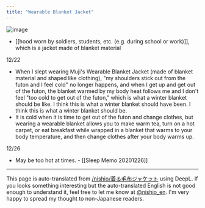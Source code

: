 ```yaml
---
title: "Wearable Blanket Jacket"
---
```


![image](https://gyazo.com/c0111b228f6b1345af6fe293c4ae8202/thumb/1000)
- [[hood worn by soldiers, students, etc. (e.g. during school or work)]], which is a jacket made of blanket material

12/22
- When I slept wearing Muji's Wearable Blanket Jacket (made of blanket material and shaped like clothing), "my shoulders stick out from the futon and I feel cold" no longer happens, and when I get up and get out of the futon, the blanket warmed by my body heat follows me and I don't feel "too cold to get out of the futon," which is what a winter blanket should be like. I think this is what a winter blanket should have been. I think this is what a winter blanket should be.
- It is cold when it is time to get out of the futon and change clothes, but wearing a wearable blanket allows you to make warm tea, turn on a hot carpet, or eat breakfast while wrapped in a blanket that warms to your body temperature, and then change clothes after your body warms up.

12/26
- May be too hot at times.
        - [[Sleep Memo 20201226]]

---
This page is auto-translated from [/nishio/着る毛布ジャケット](https://scrapbox.io/nishio/着る毛布ジャケット) using DeepL. If you looks something interesting but the auto-translated English is not good enough to understand it, feel free to let me know at [@nishio_en](https://twitter.com/nishio_en). I'm very happy to spread my thought to non-Japanese readers.